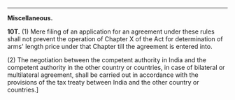 ****

**Miscellaneous.**

**10T.** (1) Mere filing of an application for an agreement under these rules shall not prevent the operation of Chapter X of the Act for determination of arms' length price under that Chapter till the agreement is entered into.

(2) The negotiation between the competent authority in India and the competent authority in the other country or countries, in case of bilateral or multilateral agreement, shall be carried out in accordance with the provisions of the tax treaty between India and the other country or countries.]